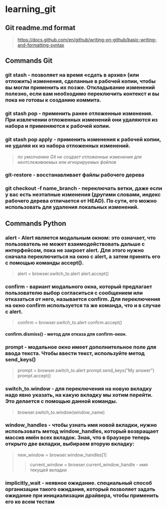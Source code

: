 # learning_git
## Git readme.md format 
> https://docs.github.com/en/github/writing-on-github/basic-writing-and-formatting-syntax

## Commands Git
### git stash - позволяет на время «сдать в архив» (или отложить) изменения, сделанные в рабочей копии, чтобы вы могли применить их позже. Откладывание изменений полезно, если вам необходимо переключить контекст и вы пока не готовы к созданию коммита.
### git stash pop - применить ранее отложенные изменения. При извлечении отложенных изменений они удаляются из набора и применяются к рабочей копии.
### git stash pop apply - применить изменения к рабочей копии, не удаляя их из набора отложенных изменений. 
> *по умолчанию Git не создает отложенные изменения для неотслеживаемых или игнорируемых файлов*
### git-restore - восстанавливает файлы рабочего дерева
### git checkout -f name_branch - переключать ветки, даже если у вас есть неэтапные изменения (другими словами, индекс рабочего дерева отличается от HEAD). По сути, его можно использовать для удаления локальных изменений.

## Commands Python
### alert -  Alert является модальным окном: это означает, что пользователь не может взаимодействовать дальше с интерфейсом, пока не закроет alert. Для этого нужно сначала переключиться на окно с alert, а затем принять его с помощью команды accept().
> alert = browser.switch_to.alert
> alert.accept()
### confirm - вариант модального окна, который предлагает пользователю выбор согласиться с сообщением или отказаться от него, называется confirm. Для переключения на окно confirm используется та же команда, что и в случае с alert.
> confirm = browser.switch_to.alert
> confirm.accept()
#### confirm.dismiss() - метод для отказа для confirm-окон.
### prompt - модальное окно имеет дополнительное поле для ввода текста. Чтобы ввести текст, используйте метод send_keys()
> prompt = browser.switch_to.alert
prompt.send_keys("My answer")
prompt.accept()
### switch_to.window - для переключения на новую вкладку надо явно указать, на какую вкладку мы хотим перейти. Это делается с помощью данной команды.
> browser.switch_to.window(window_name)
### window_handles - чтобы узнать имя новой вкладки, нужно использовать метод window_handles, который возвращает массив имён всех вкладок. Зная, что в браузере теперь открыто две вкладки, выбираем вторую вкладку:
> new_window = browser.window_handles[1]
>> current_window = browser.current_window_handle - имя текущей вкладки
### implicitly_wait - неявное ожидание. специальный способ организации такого ожидания, который позволяет задать ожидание при инициализации драйвера, чтобы применить его ко всем тестам
